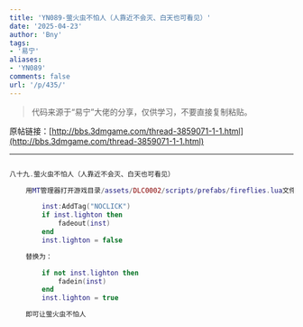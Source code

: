 ```yaml
---
title: 'YN089-萤火虫不怕人（人靠近不会灭、白天也可看见）'
date: '2025-04-23'
author: 'Bny'
tags:
- '易宁'
aliases:
- 'YN089'
comments: false
url: '/p/435/'
---
```


> 代码来源于“易宁”大佬的分享，仅供学习，不要直接复制粘贴。

原帖链接：[http://bbs.3dmgame.com/thread-3859071-1-1.html](http://bbs.3dmgame.com/thread-3859071-1-1.html)

---

```lua  

八十九.萤火虫不怕人（人靠近不会灭、白天也可看见）

	用MT管理器打开游戏目录/assets/DLC0002/scripts/prefabs/fireflies.lua文件，将下列内容：

		inst:AddTag("NOCLICK")
		if inst.lighton then
			fadeout(inst)
		end
		inst.lighton = false

	替换为：

		if not inst.lighton then
			fadein(inst)
		end
		inst.lighton = true

	即可让萤火虫不怕人

```  

